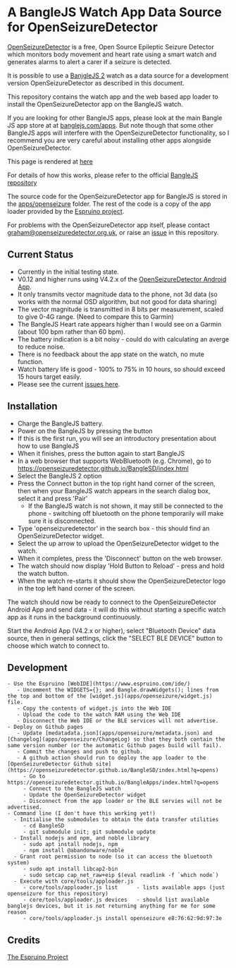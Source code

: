 A BangleJS Watch App Data Source for OpenSeizureDetector
========================================================

[OpenSeizureDetector](https://openseizuredetector.org.uk) is a free, Open Source Epileptic Seizure Detector
which monitors body movement and heart rate using a smart watch and generates alarms to alert a carer if a seizure is detected.

It is possible to use a [BanjgleJS 2](https://banglejs.com/) watch as a data source for a development version OpenSeizureDetector as described in this document.

This repository contains the watch app and the web based app loader to install the OpenSeizureDetector app on the BangleJS watch.   

If you are looking for other BangleJS apps, please look at the main Bangle JS app store at at [banglejs.com/apps](https://banglejs.com/apps).  But note though that some other BangleJS apps will interfere with the OpenSeizureDetector functionality, so I recommend you are very careful about installing other apps alongside OpenSeizureDetector.

This page is rendered at [here](https://openseizuredetector.github.io/BangleSD/index.html)

For details of how this works, please refer to the official [BangleJS repository](https://github.com/espruino/BangleApps)

The source code for the OpenSeizureDetector app for BangleJS is stored in the [apps/openseizure](apps/openseizure) folder.    The rest of the code is a copy of the app loader provided by the [Espruino project](https://github.com/espruino/BangleApps).

For problems with the OpenSeizureDetector app itself, please contact graham@openseizuredetector.org.uk, or raise an [issue](https://github.com/OpenSeizureDetector/BangleSD/issues) in this repository.

Current Status
--------------

  - Currently in the initial testing state.   
  - V0.12 and higher runs using V4.2.x of the [OpenSeizureDetector Android App](https://github.com/OpenSeizureDetector/Android_Pebble_SD/tree/V4.2.x).
  - It only transmits vector magnitude data to the phone, not 3d data (so works with the normal OSD algorithm, but not good for data sharing)
  - The vector magnitude is transmitted in 8 bits per measurement, scaled to give 0-4G range.   (Need to compare this to Garmin)
  - The BangleJS Heart rate appears higher than I would see on a Garmin (about 100 bpm rather than 60 bpm).
  - The battery indication is a bit noisy - could do with calculating an averge to reduce noise.
  - There is no feedback about the app state on the watch, no mute function.
  - Watch battery life is good - 100% to 75% in 10 hours, so should exceed 15 hours target easily.
  - Please see the current [issues here](https://github.com/OpenSeizureDetector/BangleSD/issues).


Installation
------------

  - Charge the BangleJS battery.
  - Power on the BangleJS by pressing the button
  - If this is the first run, you will see an introductory presentation about how to use BangleJS
  - When it finishes, press the button again to start BangleJS
  - In a web browser that supports WebBluetooth (e.g. Chrome), go to https://openseizuredetector.github.io/BangleSD/index.html
  - Select the BangleJS 2 option
  - Press the Connect button in the top right hand corner of the screen, then when your BangleJS watch appears in the search dialog box, select it and press 'Pair'
    - If the BangleJS watch is not shown, it may still be connected to the phone - switching off bluetooth on the phone temporarily will make sure it is disconnected. 
  - Type 'openseizuredetector' in the search box - this should find an OpenSeizureDetector widget.
  - Select the up arrow to upload the OpenSeizureDetector widget to the watch.
  - When it completes, press the 'Disconnect' button on the web browser.
  - The watch should now display 'Hold Button to Reload' - press and hold the watch button.
  - When the watch re-starts it should show the OpenSeizureDetector logo in the top left hand corner of the screen.

  The watch should now be ready to connect to the OpenSeizureDetector Android App and send data - it will do this without starting a specific watch app as it runs in the background continuously.

  Start the Android App (V4.2.x or higher), select "Bluetooth Device" data source, then in general settings, click the "SELECT BLE DEVICE" button to choose which watch to connect to.


Development
-----------
    - Use the Espruino [WebIDE](https://www.espruino.com/ide/)
       - Uncomment the WIDGETS={}; and Bangle.drawWidgets(); lines from the top and bottom of the [widget.js](apps/openseizure/widget.js) file.
       - Copy the contents of widget.js into the Web IDE
       - Upload the code to the watch RAM using the Web IDE
       - Disconnect the Web IDE or the BLE services will not advertise.
    - Deploy on Github pages
       - Update [medatadata.json](apps/openseizure/metadata.json) and [Changelog](apps/openseizure/ChangeLog) so that they both contain the same version number (or the automatic Github pages build will fail).
       - Commit the changes and push to github.
       - A github action should run to deploy the app loader to the [OpenSeizureDetector Github site](https://openseizuredetector.github.io/BangleSD/index.html?q=opens)
         - Go to https://openseizuredetector.github.io/BangleApps/index.html?q=opens
         - Connect to the BangleJS watch
         - Update the OpenSeizureDetector widget
         - Disconnect from the app loader or the BLE servies will not be advertised.
    - Command line (I don't have this working yet!)
      - Initialise the submodules to obtain the data transfer utilities
         - cd BangleSD
         - git submodule init; git submodule update
      - Install nodejs and npm, and noble library
         - sudo apt install nodejs, npm
         - npm install @abandonware/noble
      - Grant root permission to node (so it can access the bluetooth system)
         - sudo apt install libcap2-bin
         - sudo setcap cap_net_raw+eip $(eval readlink -f `which node`)
      - Execute with core/tools/apploader.js 
         - core/tools/apploader.js list      - lists available apps (just openseizure for this repository)
         - core/tools/apploader.js devices   - should list available banglejs devices, but it is not returning anything for me for some reason
         - core/tools/apploader.js install openseizure e8:76:62:9d:97:3e


## Credits
 [The Espruino Project](https://github.com/espruino/) 
